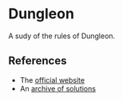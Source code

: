 # Dungleon
A sudy of the rules of Dungleon.

## References

- The [official website][game]
- An [archive of solutions][solutions]

[game]: <https://www.dungleon.com/>
[solutions]: <https://public.amplenote.com/v9pKb8k54NRetqnjUodLsFKF>
